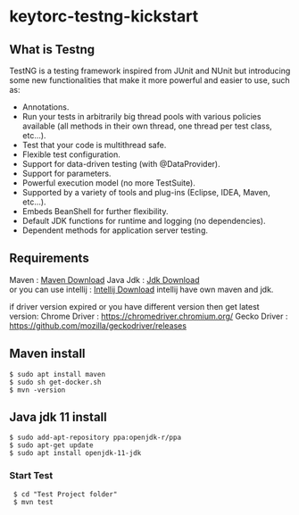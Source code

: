 
# keytorc-testng-kickstart

## What is Testng 
TestNG is a testing framework inspired from JUnit and NUnit but introducing some new functionalities that make it more powerful and easier to use, such as:


* Annotations.
* Run your tests in arbitrarily big thread pools with various policies available (all methods in their own thread, one thread per test class, etc...).
* Test that your code is multithread safe.
* Flexible test configuration.
* Support for data-driven testing (with @DataProvider).
* Support for parameters.
* Powerful execution model (no more TestSuite).
* Supported by a variety of tools and plug-ins (Eclipse, IDEA, Maven, etc...).
* Embeds BeanShell for further flexibility.
* Default JDK functions for runtime and logging (no dependencies).
* Dependent methods for application server testing.

## Requirements
Maven :  [Maven Download](https://maven.apache.org/)
Java Jdk : [Jdk Download](https://www.oracle.com/tr/java/technologies/javase-downloads.html )   
or you can use intellij : [Intellij Download](https://www.jetbrains.com/idea/)    intellij have own maven and jdk.

if driver version expired or you have different version then get latest version:
Chrome Driver : https://chromedriver.chromium.org/
Gecko Driver : https://github.com/mozilla/geckodriver/releases


## Maven install
```
$ sudo apt install maven
$ sudo sh get-docker.sh
$ mvn -version
```
## Java jdk 11 install

```
$ sudo add-apt-repository ppa:openjdk-r/ppa
$ sudo apt-get update
$ sudo apt install openjdk-11-jdk
```


### Start Test
```
 $ cd "Test Project folder"
 $ mvn test  
```


